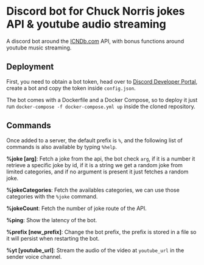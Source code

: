 # Discord bot for Chuck Norris jokes API & youtube audio streaming

A discord bot around the [ICNDb.com](http://www.icndb.com/) API, with bonus functions around youtube music streaming.

## Deployment

First, you need to obtain a bot token, head over to [Discord Developer Portal](https://discord.com/developers), create a bot and copy the token inside `config.json`.

The bot comes with a Dockerfile and a Docker Compose, so to deploy it just run `docker-compose -f docker-compose.yml up` inside the cloned repository.


## Commands

Once added to a server, the default prefix is `%`, and the following list of commands is also available by typing `%help`.

**%joke [arg]**: Fetch a joke from the api, the bot check `arg`, if it is a number it retrieve a specific joke by id, if it is a string we get a random joke from limited categories, and if no argument is present it just fetches a random joke.

**%jokeCategories**: Fetch the availables categories, we can use those categories with the `%joke` command.

**%jokeCount**: Fetch the number of joke route of the API.

**%ping**: Show the latency of the bot.

**%prefix [new_prefix]**: Change the bot prefix, the prefix is stored in a file so it will persist when restarting the bot.

**%yt [youtube_url]**: Stream the audio of the video at `youtube_url` in the sender voice channel.